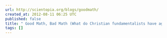 ```yaml
---
url: http://scientopia.org/blogs/goodmath/
created_at: 2012-08-11 06:25 UTC
published: false
title: " Good Math, Bad Math (What do Christian fundamentalists have against set theory?)"
tags: []
---
```



